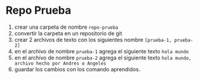 # Repo Prueba
1. crear una carpeta de nombre `repo-prueba`
2. convertir la carpeta en un repositorio de git
3. crear 2 archivos de texto con los siguientes nombre `[prueba-1, prueba-2]`
4. en el archivo de nombre `prueba-1` agrega el siguiente texto `hola mundo`
5. en el archivo de nombre `prueba-2` agrega el siguiente texto `hola mundo, archivo hecho por Andres o Angeles`
6. guardar los cambios con los comando aprendidos.
